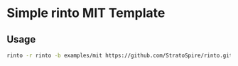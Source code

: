 # Simple rinto MIT Template

## Usage
```sh
rinto -r rinto -b examples/mit https://github.com/StratoSpire/rinto.git
```
